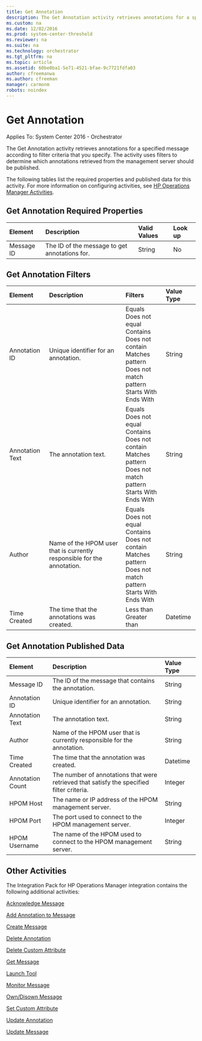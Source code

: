 ```yaml
---
title: Get Annotation
description: The Get Annotation activity retrieves annotations for a specified message according to filter criteria that you specify.
ms.custom: na
ms.date: 12/02/2016
ms.prod: system-center-threshold
ms.reviewer: na
ms.suite: na
ms.technology: orchestrator
ms.tgt_pltfrm: na
ms.topic: article
ms.assetid: 60be0ba1-5e71-4521-bfae-9c7721fdfa03
author: cfreemanwa
ms.author: cfreeman
manager: carmonm
robots: noindex
---
```

# Get Annotation

Applies To: System Center 2016 - Orchestrator

The Get Annotation activity retrieves annotations for a specified message according to filter criteria that you specify. The activity uses filters to determine which annotations retrieved from the management server should be published.

The following tables list the required properties and published data for this activity. For more information on configuring activities, see [HP Operations Manager Activities](hp-operations-manager-activities.md).

## Get Annotation Required Properties

| Element   | Description   | Valid Values | Look up |
|:---|:---|:---|:---|
| Message ID | The ID of the message to get annotations for. | String   | No   |

## Get Annotation Filters

| Element   | Description   | Filters   | Value Type |
|:---|:---|:---|:---|
| Annotation ID   | Unique identifier for an annotation.   | Equals<br>Does not equal<br>Contains<br>Does not contain<br>Matches pattern<br>Does not match pattern<br>Starts With<br>Ends With | String   |
| Annotation Text | The annotation text.   | Equals<br>Does not equal<br>Contains<br>Does not contain<br>Matches pattern<br>Does not match pattern<br>Starts With<br>Ends With | String   |
| Author   | Name of the HPOM user that is currently responsible for the annotation. | Equals<br>Does not equal<br>Contains<br>Does not contain<br>Matches pattern<br>Does not match pattern<br>Starts With<br>Ends With | String   |
| Time Created   | The time that the annotations was created.   | Less than<br>Greater than   | Datetime   |

## Get Annotation Published Data

| Element   | Description   | Value Type |
|:---|:---|:---|
| Message ID   | The ID of the message that contains the annotation.   | String   |
| Annotation ID   | Unique identifier for an annotation.   | String   |
| Annotation Text  | The annotation text.   | String   |
| Author   | Name of the HPOM user that is currently responsible for the annotation.   | String   |
| Time Created   | The time that the annotation was created.   | Datetime   |
| Annotation Count | The number of annotations that were retrieved that satisfy the specified filter criteria. | Integer   |
| HPOM Host   | The name or IP address of the HPOM management server.   | String   |
| HPOM Port   | The port used to connect to the HPOM management server.   | Integer   |
| HPOM Username   | The name of the HPOM used to connect to the HPOM management server.   | String   |

## Other Activities

The Integration Pack for HP Operations Manager integration contains the following additional activities:

[Acknowledge Message](acknowledge-message.md)

[Add Annotation to Message](add-annotation-to-message.md)

[Create Message](create-message.md)

[Delete Annotation](delete-annotation.md)

[Delete Custom Attribute](delete-custom-attribute.md)

[Get Message](get-message.md)

[Launch Tool](launch-tool.md)

[Monitor Message](monitor-message.md)

[Own/Disown Message](own-or-disown-message.md)

[Set Custom Attribute](../orch/manage/set-custom-attribute.md)

[Update Annotation](../orch/manage/update-annotation.md)

[Update Message](../orch/manage/update-message.md)

